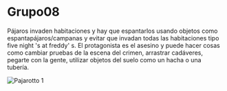 # Grupo08
Pájaros invaden habitaciones  y hay que espantarlos usando objetos como espantapájaros/campanas y evitar que invadan todas las habitaciones tipo five night 's at freddy' s.
El protagonista es el asesino y puede hacer cosas como cambiar pruebas de la escena del crimen, arrastrar cadáveres, pegarte con la gente, utilizar objetos del suelo como un hacha o una tubería.

![Pajarotto 1](https://user-images.githubusercontent.com/82326243/133884687-167a3170-8f85-46ae-924e-9b43d3867d3b.png)

